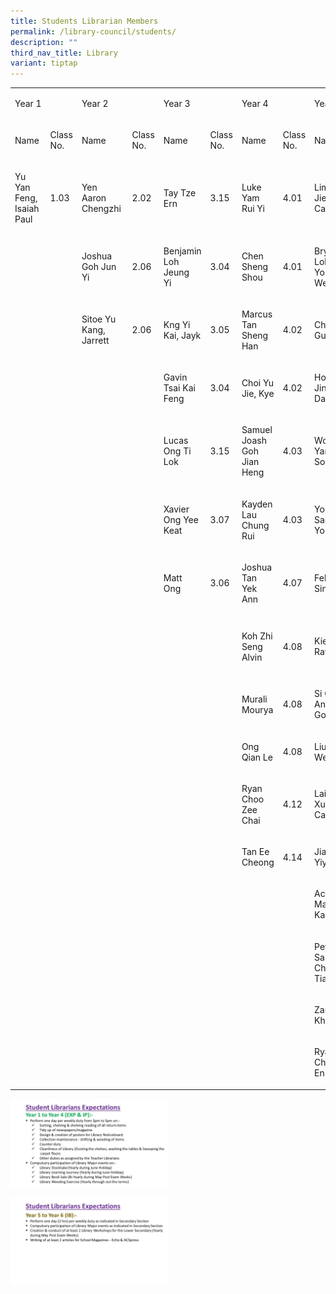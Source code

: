 ```yaml
---
title: Students Librarian Members
permalink: /library-council/students/
description: ""
third_nav_title: Library
variant: tiptap
---
```

<table>
<tbody>
<tr>
<td rowspan="1" colspan="2">
<p>Year 1</p>
</td>
<td rowspan="1" colspan="2">
<p>Year 2</p>
</td>
<td rowspan="1" colspan="2">
<p>Year 3</p>
</td>
<td rowspan="1" colspan="2">
<p>Year 4</p>
</td>
<td rowspan="1" colspan="2">
<p>Year 5</p>
</td>
<td rowspan="1" colspan="2">
<p>Year 6</p>
</td>
</tr>
<tr>
<td rowspan="1" colspan="1">
<p>Name&nbsp;</p>
</td>
<td rowspan="1" colspan="1">
<p>Class No.</p>
</td>
<td rowspan="1" colspan="1">
<p>Name&nbsp;</p>
</td>
<td rowspan="1" colspan="1">
<p>Class No.</p>
</td>
<td rowspan="1" colspan="1">
<p>Name&nbsp;</p>
</td>
<td rowspan="1" colspan="1">
<p>Class No.</p>
</td>
<td rowspan="1" colspan="1">
<p>Name&nbsp;</p>
</td>
<td rowspan="1" colspan="1">
<p>Class No.</p>
</td>
<td rowspan="1" colspan="1">
<p>Name&nbsp;</p>
</td>
<td rowspan="1" colspan="1">
<p>Class No.</p>
</td>
<td rowspan="1" colspan="1">
<p>Name&nbsp;</p>
</td>
<td rowspan="1" colspan="1">
<p>Class No.</p>
</td>
</tr>
<tr>
<td rowspan="1" colspan="1">
<p>Yu Yan Feng, Isaiah Paul</p>
</td>
<td rowspan="1" colspan="1">
<p>1.03</p>
</td>
<td rowspan="1" colspan="1">
<p>Yen Aaron Chengzhi&nbsp;</p>
</td>
<td rowspan="1" colspan="1">
<p>2.02</p>
</td>
<td rowspan="1" colspan="1">
<p>Tay Tze Ern&nbsp;</p>
</td>
<td rowspan="1" colspan="1">
<p>3.15</p>
</td>
<td rowspan="1" colspan="1">
<p>Luke Yam Rui Yi&nbsp;</p>
</td>
<td rowspan="1" colspan="1">
<p>4.01</p>
</td>
<td rowspan="1" colspan="1">
<p>Lim Kai Jie, Caleb&nbsp;&nbsp;</p>
</td>
<td rowspan="1" colspan="1">
<p>5.08</p>
</td>
<td rowspan="1" colspan="1">
<p>Ng Ren Hui&nbsp;</p>
</td>
<td rowspan="1" colspan="1">
<p>6.03</p>
</td>
</tr>
<tr>
<td rowspan="1" colspan="1">
<p></p>
</td>
<td rowspan="1" colspan="1">
<p></p>
</td>
<td rowspan="1" colspan="1">
<p>Joshua Goh Jun Yi&nbsp;</p>
</td>
<td rowspan="1" colspan="1">
<p>2.06</p>
</td>
<td rowspan="1" colspan="1">
<p>Benjamin Loh Jeung Yi&nbsp;</p>
</td>
<td rowspan="1" colspan="1">
<p>3.04</p>
</td>
<td rowspan="1" colspan="1">
<p>Chen Sheng Shou</p>
</td>
<td rowspan="1" colspan="1">
<p>4.01</p>
</td>
<td rowspan="1" colspan="1">
<p>Bryan Loh Yong Wei</p>
</td>
<td rowspan="1" colspan="1">
<p>5.09</p>
</td>
<td rowspan="1" colspan="1">
<p>Joel Aidan Low Yi</p>
</td>
<td rowspan="1" colspan="1">
<p>6.04</p>
</td>
</tr>
<tr>
<td rowspan="1" colspan="1">
<p></p>
</td>
<td rowspan="1" colspan="1">
<p></p>
</td>
<td rowspan="1" colspan="1">
<p>Sitoe Yu Kang, Jarrett&nbsp;</p>
</td>
<td rowspan="1" colspan="1">
<p>2.06</p>
</td>
<td rowspan="1" colspan="1">
<p>Kng Yi Kai, Jayk</p>
</td>
<td rowspan="1" colspan="1">
<p>3.05</p>
</td>
<td rowspan="1" colspan="1">
<p>Marcus Tan Sheng Han&nbsp;</p>
</td>
<td rowspan="1" colspan="1">
<p>4.02</p>
</td>
<td rowspan="1" colspan="1">
<p>Chow Guan Yu</p>
</td>
<td rowspan="1" colspan="1">
<p>5.11</p>
</td>
<td rowspan="1" colspan="1">
<p>Wayne Choo Zee Chen&nbsp;</p>
</td>
<td rowspan="1" colspan="1">
<p>6.06</p>
</td>
</tr>
<tr>
<td rowspan="1" colspan="1">
<p></p>
</td>
<td rowspan="1" colspan="1">
<p></p>
</td>
<td rowspan="1" colspan="1">
<p></p>
</td>
<td rowspan="1" colspan="1">
<p></p>
</td>
<td rowspan="1" colspan="1">
<p>Gavin Tsai Kai Feng&nbsp;</p>
</td>
<td rowspan="1" colspan="1">
<p>3.04</p>
</td>
<td rowspan="1" colspan="1">
<p>Choi Yu Jie, Kye</p>
</td>
<td rowspan="1" colspan="1">
<p>4.02</p>
</td>
<td rowspan="1" colspan="1">
<p>Ho Wei Jin, Danyl &nbsp;&nbsp;&nbsp;</p>
</td>
<td rowspan="1" colspan="1">
<p>5.13</p>
</td>
<td rowspan="1" colspan="1">
<p>Iden Ng Ee Hin</p>
</td>
<td rowspan="1" colspan="1">
<p>6.07</p>
</td>
</tr>
<tr>
<td rowspan="1" colspan="1">
<p></p>
</td>
<td rowspan="1" colspan="1">
<p></p>
</td>
<td rowspan="1" colspan="1">
<p></p>
</td>
<td rowspan="1" colspan="1">
<p></p>
</td>
<td rowspan="1" colspan="1">
<p>Lucas Ong Ti Lok</p>
</td>
<td rowspan="1" colspan="1">
<p>3.15</p>
</td>
<td rowspan="1" colspan="1">
<p>Samuel Joash Goh Jian Heng</p>
</td>
<td rowspan="1" colspan="1">
<p>4.03</p>
</td>
<td rowspan="1" colspan="1">
<p>Wong Yan Song</p>
</td>
<td rowspan="1" colspan="1">
<p>5.14</p>
</td>
<td rowspan="1" colspan="1">
<p>Ng Wei Jie&nbsp;</p>
</td>
<td rowspan="1" colspan="1">
<p>6.09</p>
</td>
</tr>
<tr>
<td rowspan="1" colspan="1">
<p></p>
</td>
<td rowspan="1" colspan="1">
<p></p>
</td>
<td rowspan="1" colspan="1">
<p></p>
</td>
<td rowspan="1" colspan="1">
<p></p>
</td>
<td rowspan="1" colspan="1">
<p>Xavier Ong Yee Keat&nbsp;</p>
</td>
<td rowspan="1" colspan="1">
<p>3.07</p>
</td>
<td rowspan="1" colspan="1">
<p>Kayden Lau Chung Rui&nbsp;</p>
</td>
<td rowspan="1" colspan="1">
<p>4.03</p>
</td>
<td rowspan="1" colspan="1">
<p>Yoon Sae Young&nbsp;</p>
</td>
<td rowspan="1" colspan="1">
<p>5.03</p>
</td>
<td rowspan="1" colspan="1">
<p>Lim Dao Kai</p>
</td>
<td rowspan="1" colspan="1">
<p>6.09</p>
</td>
</tr>
<tr>
<td rowspan="1" colspan="1">
<p></p>
</td>
<td rowspan="1" colspan="1">
<p></p>
</td>
<td rowspan="1" colspan="1">
<p></p>
</td>
<td rowspan="1" colspan="1">
<p></p>
</td>
<td rowspan="1" colspan="1">
<p>Matt Ong</p>
</td>
<td rowspan="1" colspan="1">
<p>3.06</p>
</td>
<td rowspan="1" colspan="1">
<p>Joshua Tan Yek Ann</p>
</td>
<td rowspan="1" colspan="1">
<p>4.07</p>
</td>
<td rowspan="1" colspan="1">
<p>Felix Zhu Sing Han</p>
</td>
<td rowspan="1" colspan="1">
<p>5.02</p>
</td>
<td rowspan="1" colspan="1">
<p>Lee En Yi, Daniel&nbsp;</p>
</td>
<td rowspan="1" colspan="1">
<p>6.11</p>
</td>
</tr>
<tr>
<td rowspan="1" colspan="1">
<p></p>
</td>
<td rowspan="1" colspan="1">
<p></p>
</td>
<td rowspan="1" colspan="1">
<p></p>
</td>
<td rowspan="1" colspan="1">
<p></p>
</td>
<td rowspan="1" colspan="1">
<p></p>
</td>
<td rowspan="1" colspan="1">
<p></p>
</td>
<td rowspan="1" colspan="1">
<p>Koh Zhi Seng Alvin</p>
</td>
<td rowspan="1" colspan="1">
<p>4.08</p>
</td>
<td rowspan="1" colspan="1">
<p>Kiern Ray</p>
</td>
<td rowspan="1" colspan="1">
<p>5.18</p>
</td>
<td rowspan="1" colspan="1">
<p>Timothy Renrui Hu Lagman&nbsp;</p>
</td>
<td rowspan="1" colspan="1">
<p>6.18</p>
</td>
</tr>
<tr>
<td rowspan="1" colspan="1">
<p></p>
</td>
<td rowspan="1" colspan="1">
<p></p>
</td>
<td rowspan="1" colspan="1">
<p></p>
</td>
<td rowspan="1" colspan="1">
<p></p>
</td>
<td rowspan="1" colspan="1">
<p></p>
</td>
<td rowspan="1" colspan="1">
<p></p>
</td>
<td rowspan="1" colspan="1">
<p>Murali Mourya</p>
</td>
<td rowspan="1" colspan="1">
<p>4.08</p>
</td>
<td rowspan="1" colspan="1">
<p>Si Qun Angelina Goh</p>
</td>
<td rowspan="1" colspan="1">
<p>5.14</p>
</td>
<td rowspan="1" colspan="1">
<p>Jonavon Yeo Shen Yi&nbsp;</p>
</td>
<td rowspan="1" colspan="1">
<p>6.18</p>
</td>
</tr>
<tr>
<td rowspan="1" colspan="1">
<p></p>
</td>
<td rowspan="1" colspan="1">
<p></p>
</td>
<td rowspan="1" colspan="1">
<p></p>
</td>
<td rowspan="1" colspan="1">
<p></p>
</td>
<td rowspan="1" colspan="1">
<p></p>
</td>
<td rowspan="1" colspan="1">
<p></p>
</td>
<td rowspan="1" colspan="1">
<p>Ong Qian Le</p>
</td>
<td rowspan="1" colspan="1">
<p>4.08</p>
</td>
<td rowspan="1" colspan="1">
<p>Liu Wenshan</p>
</td>
<td rowspan="1" colspan="1">
<p>5.11</p>
</td>
<td rowspan="1" colspan="1">
<p></p>
</td>
<td rowspan="1" colspan="1">
<p></p>
</td>
</tr>
<tr>
<td rowspan="1" colspan="1">
<p></p>
</td>
<td rowspan="1" colspan="1">
<p></p>
</td>
<td rowspan="1" colspan="1">
<p></p>
</td>
<td rowspan="1" colspan="1">
<p></p>
</td>
<td rowspan="1" colspan="1">
<p></p>
</td>
<td rowspan="1" colspan="1">
<p></p>
</td>
<td rowspan="1" colspan="1">
<p>Ryan Choo Zee Chai</p>
</td>
<td rowspan="1" colspan="1">
<p>4.12</p>
</td>
<td rowspan="1" colspan="1">
<p>Lai Yan Xuan Carene</p>
</td>
<td rowspan="1" colspan="1">
<p>5.16</p>
</td>
<td rowspan="1" colspan="1">
<p></p>
</td>
<td rowspan="1" colspan="1">
<p></p>
</td>
</tr>
<tr>
<td rowspan="1" colspan="1">
<p></p>
</td>
<td rowspan="1" colspan="1">
<p></p>
</td>
<td rowspan="1" colspan="1">
<p></p>
</td>
<td rowspan="1" colspan="1">
<p></p>
</td>
<td rowspan="1" colspan="1">
<p></p>
</td>
<td rowspan="1" colspan="1">
<p></p>
</td>
<td rowspan="1" colspan="1">
<p>Tan Ee Cheong</p>
</td>
<td rowspan="1" colspan="1">
<p>4.14</p>
</td>
<td rowspan="1" colspan="1">
<p>Jiang Yiyao</p>
</td>
<td rowspan="1" colspan="1">
<p>5.19</p>
</td>
<td rowspan="1" colspan="1">
<p></p>
</td>
<td rowspan="1" colspan="1">
<p></p>
</td>
</tr>
<tr>
<td rowspan="1" colspan="1">
<p></p>
</td>
<td rowspan="1" colspan="1">
<p></p>
</td>
<td rowspan="1" colspan="1">
<p></p>
</td>
<td rowspan="1" colspan="1">
<p></p>
</td>
<td rowspan="1" colspan="1">
<p></p>
</td>
<td rowspan="1" colspan="1">
<p></p>
</td>
<td rowspan="1" colspan="1">
<p></p>
</td>
<td rowspan="1" colspan="1">
<p></p>
</td>
<td rowspan="1" colspan="1">
<p>Ace Matthew Kastono</p>
</td>
<td rowspan="1" colspan="1">
<p>5.10</p>
</td>
<td rowspan="1" colspan="1">
<p></p>
</td>
<td rowspan="1" colspan="1">
<p></p>
</td>
</tr>
<tr>
<td rowspan="1" colspan="1">
<p></p>
</td>
<td rowspan="1" colspan="1">
<p></p>
</td>
<td rowspan="1" colspan="1">
<p></p>
</td>
<td rowspan="1" colspan="1">
<p></p>
</td>
<td rowspan="1" colspan="1">
<p></p>
</td>
<td rowspan="1" colspan="1">
<p></p>
</td>
<td rowspan="1" colspan="1">
<p></p>
</td>
<td rowspan="1" colspan="1">
<p></p>
</td>
<td rowspan="1" colspan="1">
<p>Peter Sam Chow Tian An</p>
</td>
<td rowspan="1" colspan="1">
<p>5.18</p>
</td>
<td rowspan="1" colspan="1">
<p></p>
</td>
<td rowspan="1" colspan="1">
<p></p>
</td>
</tr>
<tr>
<td rowspan="1" colspan="1">
<p></p>
</td>
<td rowspan="1" colspan="1">
<p></p>
</td>
<td rowspan="1" colspan="1">
<p></p>
</td>
<td rowspan="1" colspan="1">
<p></p>
</td>
<td rowspan="1" colspan="1">
<p></p>
</td>
<td rowspan="1" colspan="1">
<p></p>
</td>
<td rowspan="1" colspan="1">
<p></p>
</td>
<td rowspan="1" colspan="1">
<p></p>
</td>
<td rowspan="1" colspan="1">
<p>Zara Khan</p>
</td>
<td rowspan="1" colspan="1">
<p>5.13</p>
</td>
<td rowspan="1" colspan="1">
<p></p>
</td>
<td rowspan="1" colspan="1">
<p></p>
</td>
</tr>
<tr>
<td rowspan="1" colspan="1">
<p></p>
</td>
<td rowspan="1" colspan="1">
<p></p>
</td>
<td rowspan="1" colspan="1">
<p></p>
</td>
<td rowspan="1" colspan="1">
<p></p>
</td>
<td rowspan="1" colspan="1">
<p></p>
</td>
<td rowspan="1" colspan="1">
<p></p>
</td>
<td rowspan="1" colspan="1">
<p></p>
</td>
<td rowspan="1" colspan="1">
<p></p>
</td>
<td rowspan="1" colspan="1">
<p>Ryan Choy J-En</p>
</td>
<td rowspan="1" colspan="1">
<p>5.08</p>
</td>
<td rowspan="1" colspan="1">
<p></p>
</td>
<td rowspan="1" colspan="1">
<p></p>
</td>
</tr>
</tbody>
</table>
<div class="isomer-image-wrapper">
<img style="width: 50%;" height="auto" width="100%" src="/images/Slide6-1024x576.jpg">
</div>
<p></p>
<div class="isomer-image-wrapper">
<img style="width: 50%;" height="auto" width="100%" src="/images/Slide7-1024x576.jpg">
</div>
<p></p>